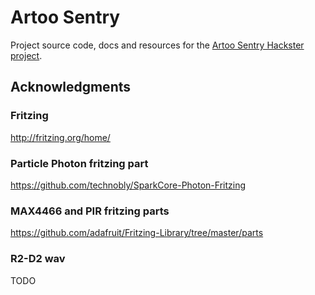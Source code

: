 # Artoo Sentry

Project source code, docs and resources for the [Artoo Sentry Hackster project](https://www.hackster.io/heskew/r2-d2-sentry-179ff2).

## Acknowledgments

### Fritzing

http://fritzing.org/home/

### Particle Photon fritzing part

https://github.com/technobly/SparkCore-Photon-Fritzing

### MAX4466 and PIR fritzing parts

https://github.com/adafruit/Fritzing-Library/tree/master/parts

### R2-D2 wav

TODO
